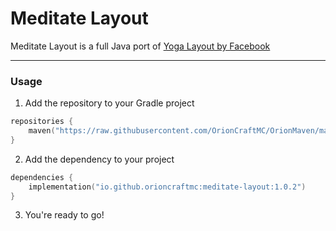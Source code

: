 # Meditate Layout

Meditate Layout is a full Java port of [Yoga Layout by Facebook](https://github.com/facebook/yoga)

---

### Usage

1. Add the repository to your Gradle project 
```kotlin
repositories {
    maven("https://raw.githubusercontent.com/OrionCraftMC/OrionMaven/main/")
}
```
2. Add the dependency to your project
````kotlin
dependencies {
    implementation("io.github.orioncraftmc:meditate-layout:1.0.2")
}
````
3. You're ready to go!